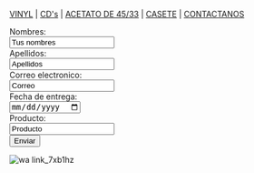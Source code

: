 
[VINYL](musicaale.github.io) | [CD's](./cds.md) | [ACETATO DE 45/33](./acetato.md) | [CASETE](./casete.md) | [CONTACTANOS](./contactanos.md)

<form action="/action_page.php">
  <label for="name">Nombres:</label><br>
  <input type="text" id="name" name="name" value="Tus nombres"><br>
  <label for="lname">Apellidos:</label><br>
  <input type="text" id="lname" name="lname" value="Apellidos"><br>
  <label for="name">Correo electronico:</label><br>
  <input type="text" id="name" name="name" value="Correo"><br>
  <label for="name">Fecha de entrega:</label><br>
  <input type="date" id="name" name="name"><br>
  <label for="name">Producto:</label><br>
  <input type="text" id="name" name="name" value="Producto"><br>
  <input type="submit" value="Enviar">
 </form>
 
![wa link_7xb1hz](https://user-images.githubusercontent.com/99769631/158484524-078d626e-8b95-4834-9d9b-5a673d01bb26.png)
